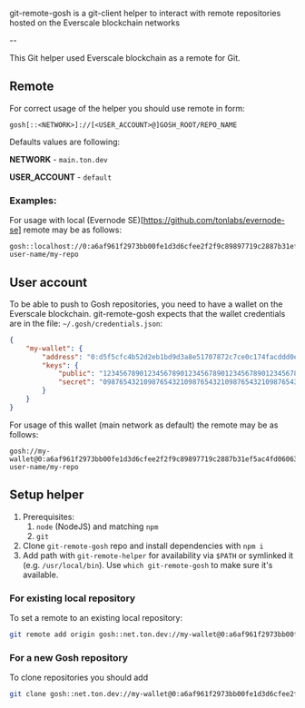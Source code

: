 git-remote-gosh is a git-client helper to interact with remote repositories hosted on the Everscale blockchain networks

--

This Git helper used Everscale blockchain as a remote for Git.

## Remote

For correct usage of the helper you should use remote in form:

```
gosh[::<NETWORK>]://[<USER_ACCOUNT>@]GOSH_ROOT/REPO_NAME
```

Defaults values are following:

**NETWORK** - `main.ton.dev`

**USER_ACCOUNT** - `default`


### Examples:

For usage with local (Evernode SE)[https://github.com/tonlabs/evernode-se] remote may be as follows:

```
gosh::localhost://0:a6af961f2973bb00fe1d3d6cfee2f2f9c89897719c2887b31ef5ac4fd060638f/my-user-name/my-repo
```

## User account

To be able to push to Gosh repositories, you need to have a wallet on the Everscale blockchain. git-remote-gosh expects that the wallet credentials are in the file: `~/.gosh/credentials.json`:

```json
{
    "my-wallet": {
        "address": "0:d5f5cfc4b52d2eb1bd9d3a8e51707872c7ce0c174facddd0e06ae5ffd17d2fcd",
        "keys": {
            "public": "1234567890123456789012345678901234567890123456789012345678901234",
            "secret": "0987654321098765432109876543210987654321098765432109876543210987"
        }
    }
}
```

For usage of this wallet (main network as default) the remote may be as follows:

```
gosh://my-wallet@0:a6af961f2973bb00fe1d3d6cfee2f2f9c89897719c2887b31ef5ac4fd060638f/my-user-name/my-repo
```

## Setup helper

1. Prerequisites:
   1. `node` (NodeJS) and matching `npm`
   2. `git`
2. Clone `git-remote-gosh` repo and install dependencies with `npm i`
3. Add path with `git-remote-helper` for availability via `$PATH` or symlinked it (e.g. `/usr/local/bin`). Use `which git-remote-gosh` to make sure it's available.

### For existing local repository

To set a remote to an existing local repository:

```sh
git remote add origin gosh::net.ton.dev://my-wallet@0:a6af961f2973bb00fe1d3d6cfee2f2f9c89897719c2887b31ef5ac4fd060638f/my-user-name/my-repo
```

### For a new Gosh repository

To clone repositories you should add 

```sh
git clone gosh::net.ton.dev://my-wallet@0:a6af961f2973bb00fe1d3d6cfee2f2f9c89897719c2887b31ef5ac4fd060638f/my-user-name/my-repo
```
